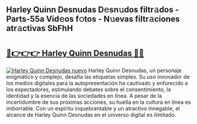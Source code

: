 ## Harley Quinn Desnudas D𝚎sn𝚞dos filtr𝚊dos - Parts-55a Vid𝚎os f𝚘tos - N𝚞evas filtr𝚊ciones atr𝚊ctivas SbFhH

# <h2><a href="http://mb7vxb.tromn.icu/?c=Harley+Quinn+Desnudas">🔗👉👉👉 Harley Quinn Desnudas 🔗🔗</a></h2>

[![Harley Quinn Desnudas nuevo](https://i.imgur.com/pEAQMta.gif)](http://mb7vxb.tromn.icu/?c=Harley+Quinn+Desnudas)
Harley Quinn Desnudas, un personaje enigmático y complejo, desafía las etiquetas simples. Su uso innovador de los medios digitales para la autopresentación ha cautivado y enfurecido a los espectadores, estimulando debates sobre el consentimiento, la identidad y la esencia de las sociedades en línea. A pesar de la incertidumbre de sus próximas acciones, su huella en la cultura en línea es imborrable. Con un espíritu inquebrantable y un atractivo innegable, el alcance de Harley Quinn Desnudas en el universo digital es ilimitado.
